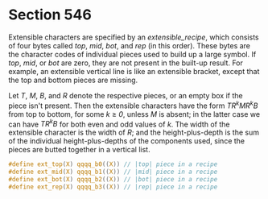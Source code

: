 # Section 546

Extensible characters are specified by an *extensible_recipe*, which consists of four bytes called *top*, *mid*, *bot*, and *rep* (in this order).
These bytes are the character codes of individual pieces used to build up a large symbol.
If *top*, *mid*, or *bot* are zero, they are not present in the built-up result.
For example, an extensible vertical line is like an extensible bracket, except that the top and bottom pieces are missing.

Let $T$, $M$, $B$, and $R$ denote the respective pieces, or an empty box if the piece isn't present.
Then the extensible characters have the form $TR^kMR^kB$ from top to bottom, for some *k* $\geq$ *0*, unless $M$ is absent;
in the latter case we can have $TR^kB$ for both even and odd values of&nbsp;*k*.
The width of the extensible character is the width of $R$; and the height-plus-depth is the sum of the individual height-plus-depths of the components used, since the pieces are butted together in a vertical list.

```c include/font_metric.h
#define ext_top(X) qqqq_b0((X)) // |top| piece in a recipe
#define ext_mid(X) qqqq_b1((X)) // |mid| piece in a recipe
#define ext_bot(X) qqqq_b2((X)) // |bot| piece in a recipe
#define ext_rep(X) qqqq_b3((X)) // |rep| piece in a recipe
```
